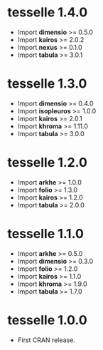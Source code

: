 # tesselle 1.4.0

* Import **dimensio** >= 0.5.0
* Import **kairos** >= 2.0.2
* Import **nexus** >= 0.1.0
* Import **tabula** >= 3.0.1

# tesselle 1.3.0

* Import **dimensio** >= 0.4.0
* Import **isopleuros** >= 1.0.0
* Import **kairos** >= 2.0.1
* Import **khroma** >= 1.11.0
* Import **tabula** >= 3.0.0

# tesselle 1.2.0

* Import **arkhe** >= 1.0.0
* Import **folio** >= 1.3.0
* Import **kairos** >= 1.2.0
* Import **tabula** >= 2.0.0

# tesselle 1.1.0

* Import **arkhe** >= 0.5.0
* Import **dimensio** >= 0.3.0
* Import **folio** >= 1.2.0
* Import **kairos** >= 1.1.0
* Import **khroma** >= 1.9.0
* Import **tabula** >= 1.7.0

# tesselle 1.0.0

* First CRAN release.
